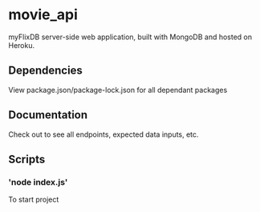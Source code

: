 # movie_api

myFlixDB server-side web application, built with MongoDB and hosted on Heroku.

## Dependencies
View package.json/package-lock.json for all dependant packages

## Documentation 
Check out to see all endpoints, expected data inputs, etc.

## Scripts
### 'node index.js'
To start project
